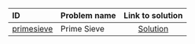 | ID | Problem name | Link to solution |
|:---|:---|:---:|
| [primesieve](https://open.kattis.com/problems/primesieve) | Prime Sieve | [Solution](https://github.com/versenyi98/kattis-solutions/tree/main/solutions/Prime%20Sieve)|

